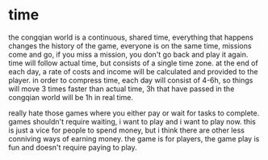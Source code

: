 # time

the congqian world is a continuous, shared time, everything that happens changes the history of the game, everyone is on the same time, missions come and go, if you miss a mission, you don't go back and play it again.  time will follow actual time, but consists of a single time zone.  at the end of each day, a rate of costs and income will be calculated and provided to the player.  in order to compress time, each day will consist of 4-6h, so things will move 3 times faster than actual time, 3h that have passed in the congqian world will be 1h in real time.

really hate those games where you either pay or wait for tasks to complete.  games shouldn't require waiting, i want to play and i want to play now.  this is just a vice for people to spend money, but i think there are other less conniving ways of earning money.  the game is for players, the game play is fun and doesn't require paying to play.